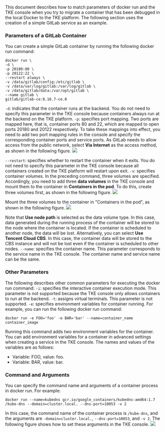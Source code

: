 This document describes how to match parameters of docker run and the TKE console when you try to migrate a container that has been debugged in the local Docker to the TKE platform. The following section uses the creation of a simple GitLab service as an example.

### Parameters of a GitLab Container
You can create a simple GitLab container by running the following docker run command:
```shell
docker run \
-d \
-p 20180:80 \
-p 20122:22 \
--restart always \
-v /data/gitlab/config:/etc/gitlab \
-v /data/var/log/gitlab:/var/log/gitlab \
-v /data/gitlab/data:/var/opt/gitlab \
--name gitlab \
gitlab/gitlab-ce:8.16.7-ce.0
```



`-d`: indicates that the container runs at the backend. You do not need to specify this parameter in the TKE console because containers always run at the backend on the TKE platform.
`-p`: specifies port mapping. Two ports are mapped here, that is, container ports 80 and 22, which are mapped to open ports 20180 and 20122 respectively. To take these mappings into effect, you need to add two port mapping rules in the console and specify the corresponding container ports and service ports. As GitLab needs to allow access from the public network, select **Via Internet** as the access method, as shown in the following figure.
![](https://main.qcloudimg.com/raw/86b13d42143d526aa7494b9069fba1ee.png)

`--restart`: specifies whether to restart the container when it exits. You do not need to specify this parameter in the TKE console because all containers created on the TKE platform will restart upon exit.
`-v`: specifies container volumes. In the preceding command, three volumes are specified. Accordingly, you need to add three **data volumes** in the TKE console and mount them to the container in **Containers in the pod**.
To do this, create three volumes first, as shown in the following figure.
![](https://main.qcloudimg.com/raw/180afd444ace31c1ad0d93352e81f83e.png)

Mount the three volumes to the container in "Containers in the pod", as shown in the following figure.
![](https://main.qcloudimg.com/raw/d3dee9fe11dbbbf263e987d1b186ee2c.png)

Note that **Use node path** is selected as the data volume type. In this case, data generated during the running process of the container will be stored to the node where the container is located. If the container is scheduled to another node, the data will be lost. Alternatively, you can select **Use Tencent Cloud CBS**. In this case, the container data will be stored to the CBS instance and will not be lost even if the container is scheduled to other nodes.
`--name`: specifies the container name. This parameter corresponds to the service name in the TKE console. The container name and service name can be the same.

### Other Parameters
The following describes other common parameters for executing the docker run command:
`-i`: specifies the interactive container execution mode. This parameter is not supported because the TKE console only allows containers to run at the backend.
`-t`: assigns virtual terminals. This parameter is not supported.
`-e`: specifies environment variables for container running. For example, you can run the following docker run command:
```
docker run -e FOO='foo' -e BAR='bar' --name=container_name container_image
```
Running this command adds two environment variables for the container. You can add environment variables for a container in advanced settings when creating a service in the TKE console. The names and values of the variables are as follows:
- Variable: FOO, value: foo.
- Variable: BAR, value: bar.

### Command and Arguments
You can specify the command name and arguments of a container process in docker run. For example:
```
docker run --name=kubedns gcr.io/google_containers/kubedns-amd64:1.7 /kube-dns --domain=cluster.local. --dns-port=10053 -v 2
```
In this case, the command name of the container process is `/kube-dns`, and the arguments are `-domain=cluster.local.`, `--dns-port=10053`, and `-v 2`. The following figure shows how to set these arguments in the TKE console.
![](https://main.qcloudimg.com/raw/a35fca2870f6ef4a16bc753b6be2dddc.png)
